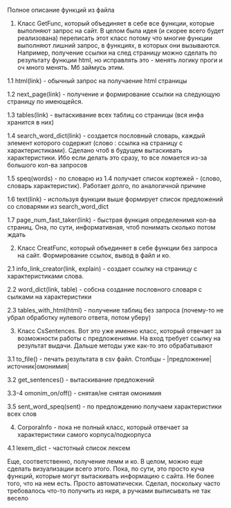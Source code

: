 Полное описание функций из файла

1. Класс GetFunc, который объединяет в себе все функции, которые выполняют запрос на сайт. В целом была идея (и скорее всего будет реализована) переписать этот класс
потому что многие функции выполняют лишний запрос, в функциях, в которых они вызываются. Например, получение ссылки на след страницу можно сделать по результату
функции html, но исправлять это - менять логику проги и оч много менять. Мб займусь этим.
  
  1.1 html(link) - обычный запрос на получаение html страницы
  
  1.2 next_page(link) - получение и формирование ссылки на следующую страницу по имеющейся.
  
  1.3 tables(link) - вытаскивание всех таблиц со страницы (вся инфа хранится в них)
 
  1.4 search_word_dict(link) - создается пословный словарь, каждый элемент которого содержит (слово : ссылка на страницу с характеристиками). Сделано чтоб в будущем
  вытаскивать характеристики. Ибо если делать это сразу, то все ломается из-за большого кол-ва запросов
  
  1.5 speq(words) - по словарю из 1.4 получает список кортежей - (слово, словарь характеристик). Работает долго, по аналогичной причине
  
  1.6 text(link) - используя функции выше формирует список предложений со словарями из search_word_dict
  
  1.7 page_num_fast_taker(link) - быстрая функция определенимя кол-ва страниц. Она, по сути, информативная, чтоб понимать сколько потом ждать
  
2. Класс CreatFunc, который объединяет в себе функции без запроса на сайт. Формирование ссылок, вывод в файл и ко.

2.1 info_link_creator(link, explain) - создает ссылку на страницу с характеристиками слова.

2.2 word_dict(link, table) - собсна создание пословного словаря с сылками на характеристики

2.3 tables_with_html(html) - получение таблиц без запроса (почему-то не убрал обработку нулевого ответа, потом уберу)

3. Класс CsSentences. Вот это уже именно класс, который отвечает за возможности работы с предложениями. На вход требует ссылку на результат выдачи. Дальше методы
уже как-то это обрабатывают

3.1 to_file() - печать результата в csv файл. Столбцы - |предложение|источник|омонимия|

3.2 get_sentences() - вытаскивание предложений

3.3-4 omonim_on/off() - снятая/не снятая омонимия

3.5 sent_word_speq(sent) - по предлождению получаем характеристики всех слов

4. CorporaInfo - пока не полный класс, который отвечает за характеристики самого корпуса/подкорпуса

4.1 lexem_dict - частотный список лексем

Еще, соответственно, получение лемм и ко.
В целом, можно еще сделать визуализации всего этого.
Пока, по сути, это просто куча функций, которые могут вытаскивать информацию с сайта. Не более того, что на нем есть. Просто автоматически.
Сделал, поскольку часто требовалось что-то получить из нкря, а ручками выписывать не так весело
